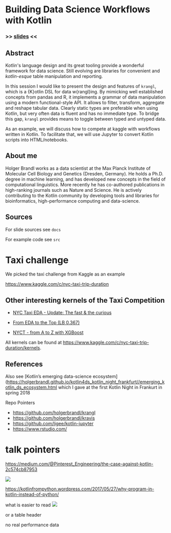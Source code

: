 # Building Data Science Workflows with Kotlin

### >> [slides](https://holgerbrandl.github.io/kotlin4ds_kotlin_night_frankfurt//emerging_kotlin_ds_ecosystem.html#1) <<


## Abstract

Kotlin's language design and its great tooling provide a wonderful framework for data science. Still evolving are libraries for convenient and _kotlin-esque_ table manipulation and reporting.

In this session I would like to present the design and features of `krangl`, which is a {K}otlin DSL for data w{rangl}ing. By mimicking well established concepts from pandas and R, it implements a grammar of data manipulation using a modern functional-style API. It allows to filter, transform, aggregate and reshape tabular data. Clearly static types are preferable when using Kotlin, but very often data is fluent and has no immediate type. To bridge this gap, `krangl` provides means to toggle between typed and untyped data.

As an example, we will discuss how to compete at kaggle with workflows written in Kotlin. To facilitate that, we will use Jupyter to convert Kotlin scripts into HTML/notebooks.



## About me

Holger Brandl works as a data scientist at the Max Planck Institute of Molecular Cell Biology and Genetics (Dresden, Germany). He holds a Ph.D. degree in machine learning, and has developed new concepts in the field of computational linguistics. More recently he has co-authored publications in high-ranking journals such as Nature and Science. He is actively contributing to the Kotlin community by developing tools and libraries for bioinformatics, high-performance computing and data-science.



## Sources

For slide sources see `docs`

For example code see `src`


# Taxi challenge

We picked the taxi challenge from Kaggle as an example

https://www.kaggle.com/c/nyc-taxi-trip-duration


## Other interesting kernels of the Taxi Competition


* [NYC Taxi EDA - Update: The fast & the curious](https://www.kaggle.com/headsortails/nyc-taxi-eda-update-the-fast-the-curious)


* [From EDA to the Top (LB 0.367)](https://www.kaggle.com/gaborfodor/from-eda-to-the-top-lb-0-367)


* [NYCT - from A to Z with XGBoost](https://www.kaggle.com/karelrv/nyct-from-a-to-z-with-xgboost-tutorial)



All kernels can be found at https://www.kaggle.com/c/nyc-taxi-trip-duration/kernels.

## References

Also see [Kotlin’s emerging data-science ecosystem](https://holgerbrandl.github.io/kotlin4ds_kotlin_night_frankfurt//emerging_kotlin_ds_ecosystem.html which I gave at the first Kotlin Night in Frankurt in spring 2018


Repo Pointers

* https://github.com/holgerbrandl/krangl
* https://github.com/holgerbrandl/kravis
* https://github.com/ligee/kotlin-jupyter
* https://www.rstudio.com/



# talk pointers

https://medium.com/@Pinterest_Engineering/the-case-against-kotlin-2c574cb87953

![](.kotlinconf_2018_krangl_abstract_images/644a6593.png)

https://kotlinfrompython.wordpress.com/2017/05/27/why-program-in-kotlin-instead-of-python/

what is easier to read
![](.kotlinconf_2018_krangl_abstract_images/254de216.png)

or a table header


no real performance data
